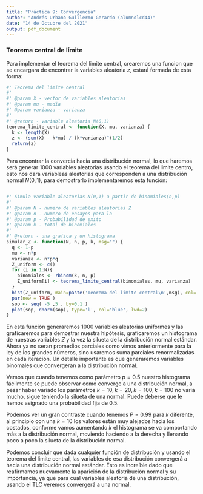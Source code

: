 ```yaml
---
title: "Práctica 9: Convergencia"
author: "Andrés Urbano Guillermo Gerardo (alumnolcd44)"
date: "14 de Octubre del 2021"
output: pdf_document
---
```


### Teorema central de límite

Para implementar el teorema del limite central, crearemos una funcion que se encargara de encontrar la variables aleatoria $z$, estará formada de esta forma:

```R
#' Teorema del limite central
#'
#' @param X - vector de variables aleatorias
#' @param mu - media
#' @param varianza - varianza
#'
#' @return - variable aleatoria N(0,1)
teorema_limite_central <- function(X, mu, varianza) {
  k <- length(X)
  z <- (sum(X) - k*mu) / (k*varianza)^(1/2)
  return(z)
}
```

Para encontrar la convercia hacia una distribución normal, lo que haremos será generar $1000$ variables aleatorias usando el teorema del limite centro, esto nos dará variableas aleatorias que corresponden a una distribución normal $N(0,1)$, para demostrarlo implementaremos esta función:

```R

#' Simula variable aleatorias N(0,1) a partir de binomiales(n,p)
#'
#' @param N - numero de variables aleatorias Z
#' @param n - numero de ensayos para la 
#' @param p - Probabilidad de exito
#' @param k - total de binomiales
#'
#' @return - una grafica y un histograma
simular_Z <- function(N, n, p, k, msg="") {
  q <- 1-p
  mu <- n*p
  varianza <- n*p*q 
  Z_uniform <- c()
  for (i in 1:N){
    binomiales <- rbinom(k, n, p)
    Z_uniform[i] <- teorema_limite_central(binomiales, mu, varianza)
  }
  hist(Z_uniform, main=paste('Teorema del limite central\n',msg), col='salmon', prob = TRUE)
  par(new = TRUE )
  sop <- seq( -5 ,5 , by=0.1 )
  plot(sop, dnorm(sop), type='l', col='blue', lwd=2)  
}

```

En esta función generaremos $1000$ variables aleatorias uniformes y las graficaremos para demostrar nuestra hipótesis, graficaremos un histograma de nuestras variables $Z$ y la vez la silueta de la distribución normal estándar. Ahora ya no seran promedios parciales como vimos anteriormente para la ley de los grandes números, sino usaremos suma parciales renormalizadas en cada iteración. Un detalle importante es que generaremos variables binomales que convergeran a la distribución normal.


Vemos que cuando tenemos como parámetro $p=0.5$ nuestro histograma fácilmente se puede observar como converge a una distribución normal, a pesar haber variado los parámetros $k=10, k=20, k=100, k=100$ no varia mucho, sigue teniendo la silueta de una normal. Puede deberse que le hemos asignado una probabilidad fija de $0.5$.


Podemos ver un gran contraste cuando tenemos $P=0.99$ para $k$ diferente, al principio con una $k=10$ los valores están muy alejados hacia los costados, conforme vamos aumentando $k$ el histograma se va comportando más a la distribución normal, moviendo haciendo a la derecha y llenando poco a poco la silueta de la distribución normal.


Podemos concluir que dada cualquier función de distribución y usando el teorema del limite central, las variables de esa distribución convergerá a hacia una distribución normal estándar. Esto es increíble dado que reafirmamos nuevamente la aparición de la distribución normal y su importancia, ya que para cual variables aleatoria de una distribución, usando el TLC veremos convergerá a una normal.


